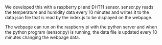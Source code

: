 We developed this with a raspberry pi and DHT11 sensor.
sensor.py reads the temperature and humidity data every 10 minutes and writes it to the data.json file that is read by the index.js to be displayed on the webpage.

The webpage can run on the raspberry pi with the python server and when the python program (sensor.py) is running, the data file is updated every 10 minutes changing the webpage data.
